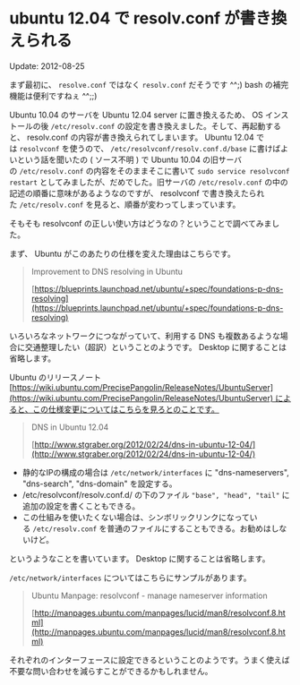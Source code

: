 # ubuntu 12.04 で resolv.conf が書き換えられる

Update: 2012-08-25

まず最初に、 `resolve.conf` ではなく `resolv.conf` だそうです ^^;) bash の補完機能は便利ですねぇ ^^;;)

Ubuntu 10.04 のサーバを Ubuntu 12.04 server に置き換えるため、 OS インストールの後 `/etc/resolv.conf` の設定を書き換えました。そして、再起動すると、 resolv.conf の内容が書き換えられてしまいます。 Ubuntu 12.04 では `resolvconf` を使うので、 `/etc/resolvconf/resolv.conf.d/base` に書けばよいという話を聞いたの ( ソース不明 ) で Ubuntu 10.04 の旧サーバの `/etc/resolv.conf` の内容をそのままそこに書いて `sudo service resolvconf restart` としてみましたが、だめでした。旧サーバの `/etc/resolv.conf` の中の記述の順番に意味があるようなのですが、 resolvconf で書き換えたられた `/etc/resolv.conf` を見ると、順番が変わってしまっています。

そもそも resolvconf の正しい使い方はどうなの？ということで調べてみました。

まず、 Ubuntu がこのあたりの仕様を変えた理由はこちらです。

> Improvement to DNS resolving in Ubuntu
>
> [https://blueprints.launchpad.net/ubuntu/+spec/foundations-p-dns-resolving](https://blueprints.launchpad.net/ubuntu/+spec/foundations-p-dns-resolving)

いろいろなネットワークにつながっていて、利用する DNS も複数あるような場合に交通整理したい（超訳）ということのようです。 Desktop に関することは省略します。

Ubuntu のリリースノート [https://wiki.ubuntu.com/PrecisePangolin/ReleaseNotes/UbuntuServer](https://wiki.ubuntu.com/PrecisePangolin/ReleaseNotes/UbuntuServer) によると、この仕様変更についてはこちらを見ろとのことです。

> DNS in Ubuntu 12.04
>
> [http://www.stgraber.org/2012/02/24/dns-in-ubuntu-12-04/](http://www.stgraber.org/2012/02/24/dns-in-ubuntu-12-04/)

-   静的なIPの構成の場合は `/etc/network/interfaces` に "dns-nameservers", "dns-search", "dns-domain" を設定する。
-   /etc/resolvconf/resolv.conf.d/ の下のファイル `"base", "head", "tail"` に追加の設定を書くこともできる。
-   この仕組みを使いたくない場合は、シンボリックリンクになっている `/etc/resolv.conf` を普通のファイルにすることもできる。お勧めはしないけど。

というようなことを書いています。 Desktop に関することは省略します。

`/etc/network/interfaces` についてはこちらにサンプルがあります。

> Ubuntu Manpage: resolvconf - manage nameserver information
>
> [http://manpages.ubuntu.com/manpages/lucid/man8/resolvconf.8.html](http://manpages.ubuntu.com/manpages/lucid/man8/resolvconf.8.html)

それぞれのインターフェースに設定できるということのようです。うまく使えば不要な問い合わせを減らすことができるかもしれません。
